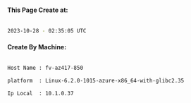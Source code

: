 
   
#### This Page Create at:

```bash

2023-10-28 - 02:35:05 UTC

```

#### Create By Machine:

```bash

Host Name : fv-az417-850

platform  : Linux-6.2.0-1015-azure-x86_64-with-glibc2.35

Ip Local  : 10.1.0.37

```

